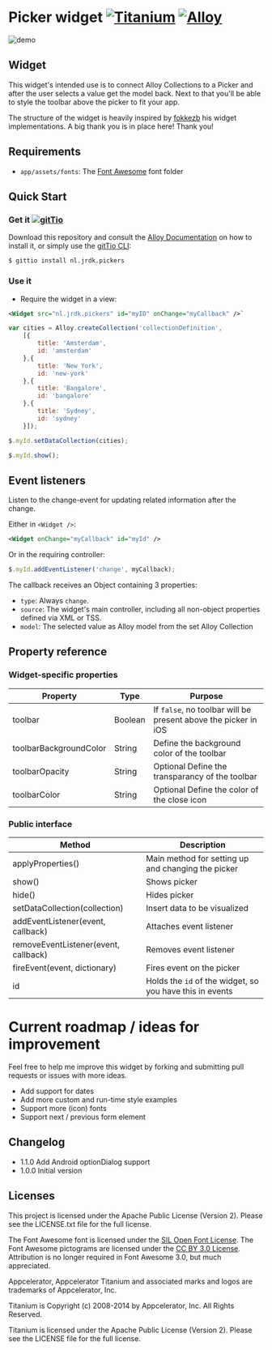 # Picker widget [![Titanium](http://www-static.appcelerator.com/badges/titanium-git-badge-sq.png)](http://www.appcelerator.com/titanium/) [![Alloy](http://www-static.appcelerator.com/badges/alloy-git-badge-sq.png)](http://www.appcelerator.com/alloy/)

![demo](https://github.com/jvandijk/nl.jrdk.pickers/raw/master/docs/demo.png)

## Widget
This widget's intended use is to connect Alloy Collections to a Picker and after the user selects a value get the model back. Next to that you'll be able to style the toolbar above the picker to fit your app.

The structure of the widget is heavily inspired by [fokkezb](https://github.com/fokkezb) his widget implementations. A big thank you is in place here! Thank you!

## Requirements

* `app/assets/fonts`: The [Font Awesome](http://fortawesome.github.com/Font-Awesome/) font folder

## Quick Start

### Get it [![gitTio](http://gitt.io/badge.png)](http://gitt.io/component/nl.jrdk.pickers)
Download this repository and consult the [Alloy Documentation](http://docs.appcelerator.com/titanium/latest/#!/guide/Alloy_XML_Markup-section-35621528_AlloyXMLMarkup-ImportingWidgets) on how to install it, or simply use the [gitTio CLI](http://gitt.io/cli):

`$ gittio install nl.jrdk.pickers`

### Use it

* Require the widget in a view:

```xml
<Widget src="nl.jrdk.pickers" id="myID" onChange="myCallback" />`
```

```javascript
var cities = Alloy.createCollection('collectionDefinition',
    [{
        title: 'Amsterdam',
        id: 'amsterdam'
    },{
        title: 'New York',
        id: 'new-york'
    },{
        title: 'Bangalore',
        id: 'bangalore'
    },{
        title: 'Sydney',
        id: 'sydney'
    }]);

$.myId.setDataCollection(cities);

$.myId.show();
```

## Event listeners
Listen to the change-event for updating related information after the change.

Either in `<Widget />`:

```xml
<Widget onChange="myCallback" id="myId" />
```

Or in the requiring controller:

```javascript
$.myId.addEventListener('change', myCallback);
```

The callback receives an Object containing 3 properties:

* `type`: Always `change`.
* `source`: The widget's main controller, including all non-object properties defined via XML or TSS.
* `model`: The selected value as Alloy model from the set Alloy Collection

## Property reference

### Widget-specific properties

| Property | Type | Purpose |
| -------- | ---- | ------- |
| toolbar | Boolean | If `false`, no toolbar will be present above the picker in iOS |
| toolbarBackgroundColor | String | Define the background color of the toolbar |
| toolbarOpacity | String | Optional Define the transparancy of the toolbar |
| toolbarColor | String | Optional Define the color of the close icon |

### Public interface

| Method | Description |
| ------ | ----------- |
| applyProperties() | Main method for setting up and changing the picker |
| show() | Shows picker |
| hide() | Hides picker |
| setDataCollection(collection) | Insert data to be visualized |
| addEventListener(event, callback) | Attaches event listener |
| removeEventListener(event, callback) | Removes event listener |
| fireEvent(event, dictionary) | Fires event on the picker |
| id | Holds the `id` of the widget, so you have this in events |

# Current roadmap / ideas for improvement
Feel free to help me improve this widget by forking and submitting pull requests or issues with more ideas.

* Add support for dates
* Add more custom and run-time style examples
* Support more (icon) fonts
* Support next / previous form element

## Changelog

* 1.1.0 Add Android optionDialog support
* 1.0.0 Initial version

## Licenses
This project is licensed under the Apache Public License (Version 2). Please see the LICENSE.txt file for the full license.

The Font Awesome font is licensed under the [SIL Open Font License](http://scripts.sil.org/OFL). The Font Awesome pictograms are licensed under the [CC BY 3.0 License](http://creativecommons.org/licenses/by/3.0/). Attribution is no longer required in Font Awesome 3.0, but much appreciated.

Appcelerator, Appcelerator Titanium and associated marks and logos are
trademarks of Appcelerator, Inc.

Titanium is Copyright (c) 2008-2014 by Appcelerator, Inc. All Rights Reserved.

Titanium is licensed under the Apache Public License (Version 2). Please
see the LICENSE file for the full license.
